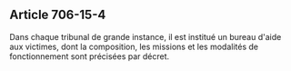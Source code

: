 Article 706-15-4
----
Dans chaque tribunal de grande instance, il est institué un bureau d'aide aux
victimes, dont la composition, les missions et les modalités de fonctionnement
sont précisées par décret.
